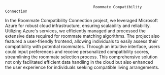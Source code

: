                                             Roommate Compatibility Connection
In the Roommate Compatibility Connection project, we leveraged Microsoft Azure for robust cloud infrastructure, ensuring scalability and reliability. Utilizing Azure's services, we efficiently managed and processed the extensive data required for roommate matching algorithms. The project also featured a user-friendly frontend, allowing individuals to easily assess their compatibility with potential roommates. Through an intuitive interface, users could input preferences and receive personalized compatibility scores, streamlining the roommate selection process. This comprehensive solution not only facilitated efficient data handling in the cloud but also enhanced the user experience for individuals seeking compatible living arrangements.
